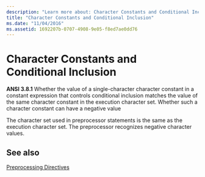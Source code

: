 ```yaml
---
description: "Learn more about: Character Constants and Conditional Inclusion"
title: "Character Constants and Conditional Inclusion"
ms.date: "11/04/2016"
ms.assetid: 1692207b-0707-4908-9e05-f8ed7ae0dd76
---
```

# Character Constants and Conditional Inclusion

**ANSI 3.8.1** Whether the value of a single-character character constant in a constant expression that controls conditional inclusion matches the value of the same character constant in the execution character set. Whether such a character constant can have a negative value

The character set used in preprocessor statements is the same as the execution character set. The preprocessor recognizes negative character values.

## See also

[Preprocessing Directives](../c-language/preprocessing-directives.md)
